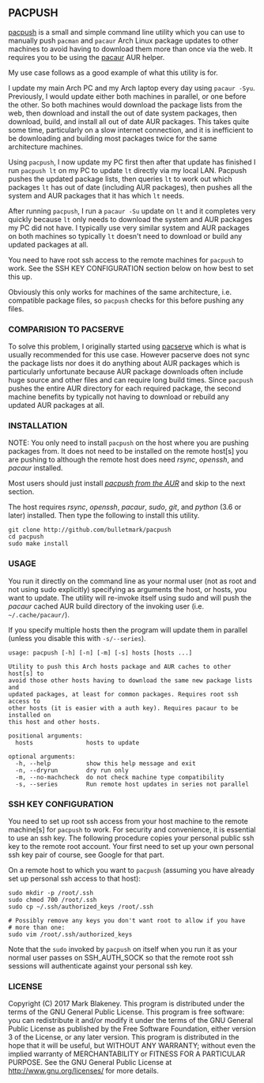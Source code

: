 ## PACPUSH

[pacpush](http://github.com/bulletmark/pacpush) is a small and simple
command line utility which you can use to manually push `pacman` and
`pacaur` Arch Linux package updates to other machines to avoid having to
download them more than once via the web. It requires you to be using
the [pacaur](https://aur.archlinux.org/packages/pacaur/) AUR helper.

My use case follows as a good example of what this utility is for.

I update my main Arch PC and my Arch laptop every day using `pacaur -Syu`.
Previously, I would update either both machines in parallel, or one before the
other. So both machines would download the package lists from the web,
then download and install the out of date system packages, then
download, build, and install all out of date AUR packages. This takes
quite some time, particularly on a slow internet connection, and it is
inefficient to be downloading and building most packages twice for the
same architecture machines.

Using `pacpush`, I now update my PC first then after that update has
finished I run `pacpush lt` on my PC to update `lt` directly via my
local LAN. Pacpush pushes the updated package lists, then queries `lt`
to work out which packages `lt` has out of date (including AUR
packages), then pushes all the system and AUR packages that it has which
`lt` needs.

After running `pacpush`, I run a `pacaur -Su` update on `lt` and it
completes very quickly because `lt` only needs to download the system
and AUR packages my PC did not have. I typically use very similar system
and AUR packages on both machines so typically `lt` doesn't need to
download or build any updated packages at all.

You need to have root ssh access to the remote machines for `pacpush` to
work. See the SSH KEY CONFIGURATION section below on how best to set
this up.

Obviously this only works for machines of the same architecture, i.e.
compatible package files, so `pacpush` checks for this before pushing any
files.

### COMPARISION TO PACSERVE

To solve this problem, I originally started using
[pacserve](https://aur.archlinux.org/packages/pacserve/) which is what
is usually recommended for this use case. However pacserve does not sync
the package lists nor does it do anything about AUR packages which is
particularly unfortunate because AUR package downloads often include
huge source and other files and can require long build times. Since
`pacpush` pushes the entire AUR directory for each required package, the
second machine benefits by typically not having to download or rebuild
any updated AUR packages at all.

### INSTALLATION

NOTE: You only need to install `pacpush` on the host where you are pushing
packages from. It does not need to be installed on the remote host[s]
you are pushing to although the remote host does need _rsync_, _openssh_,
and _pacaur_ installed.

Most users should just install
[_pacpush from the AUR_](https://aur.archlinux.org/packages/pacpush/) and
skip to the next section.

The host requires _rsync_, _openssh_, _pacaur_, _sudo_, _git_, and
_python_ (3.6 or later) installed. Then type the following to install
this utility.

    git clone http://github.com/bulletmark/pacpush
    cd pacpush
    sudo make install

### USAGE

You run it directly on the command line as your normal user (not as root
and not using sudo explicitly) specifying as arguments the host, or
hosts, you want to update. The utility will re-invoke itself using sudo
and will push the _pacaur_ cached AUR build directory of the invoking
user (i.e. `~/.cache/pacaur/`).

If you specify multiple hosts then the program will update them in
parallel (unless you disable this with `-s/--series`).

````
usage: pacpush [-h] [-n] [-m] [-s] hosts [hosts ...]

Utility to push this Arch hosts package and AUR caches to other host[s] to
avoid those other hosts having to download the same new package lists and
updated packages, at least for common packages. Requires root ssh access to
other hosts (it is easier with a auth key). Requires pacaur to be installed on
this host and other hosts.

positional arguments:
  hosts               hosts to update

optional arguments:
  -h, --help          show this help message and exit
  -n, --dryrun        dry run only
  -m, --no-machcheck  do not check machine type compatibility
  -s, --series        Run remote host updates in series not parallel
````

### SSH KEY CONFIGURATION

You need to set up root ssh access from your host machine to the remote
machine[s] for `pacpush` to work. For security and convenience, it is
essential to use an ssh key. The following procedure copies your
personal public ssh key to the remote root account. Your first need to set
up your own personal ssh key pair of course, see Google for that part.

On a remote host to which you want to `pacpush` (assuming you have
already set up personal ssh access to that host):

    sudo mkdir -p /root/.ssh
    sudo chmod 700 /root/.ssh
    sudo cp ~/.ssh/authorized_keys /root/.ssh

    # Possibly remove any keys you don't want root to allow if you have
    # more than one:
    sudo vim /root/.ssh/authorized_keys

Note that the `sudo` invoked by `pacpush` on itself when you run it as
your normal user passes on SSH_AUTH_SOCK so that the remote root ssh
sessions will authenticate against your personal ssh key.

### LICENSE

Copyright (C) 2017 Mark Blakeney. This program is distributed under the
terms of the GNU General Public License.
This program is free software: you can redistribute it and/or modify it
under the terms of the GNU General Public License as published by the
Free Software Foundation, either version 3 of the License, or any later
version.
This program is distributed in the hope that it will be useful, but
WITHOUT ANY WARRANTY; without even the implied warranty of
MERCHANTABILITY or FITNESS FOR A PARTICULAR PURPOSE. See the GNU General
Public License at <http://www.gnu.org/licenses/> for more details.

<!-- vim: se ai syn=markdown: -->
